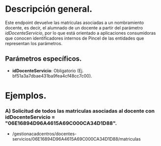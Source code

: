 
# Descripción general.

Este endpoint devuelve las matrículas asociadas a un nombramiento docente, es decir, el alumnado de un docente a partir del parámetro _idDocenteServicio_, por lo que está orientado a aplicaciones consumidoras que conocen identificadores internos de Pincel de las entidades que representan los parámetros.

## Parámetros específicos.

* **idDocenteServicio**: Obligatorio (Ej. bf51a3a7dbae431ba9fea4cf48cc7c00).

# Ejemplos.

### A) Solicitud de todos las matriculas asociadas al docente con idDocenteServicio = "06E16894D96A4615A69C000CA34D1D88".
* /gestionacadcentros/docentes-servicios/06E16894D96A4615A69C000CA34D1D88/matriculas

